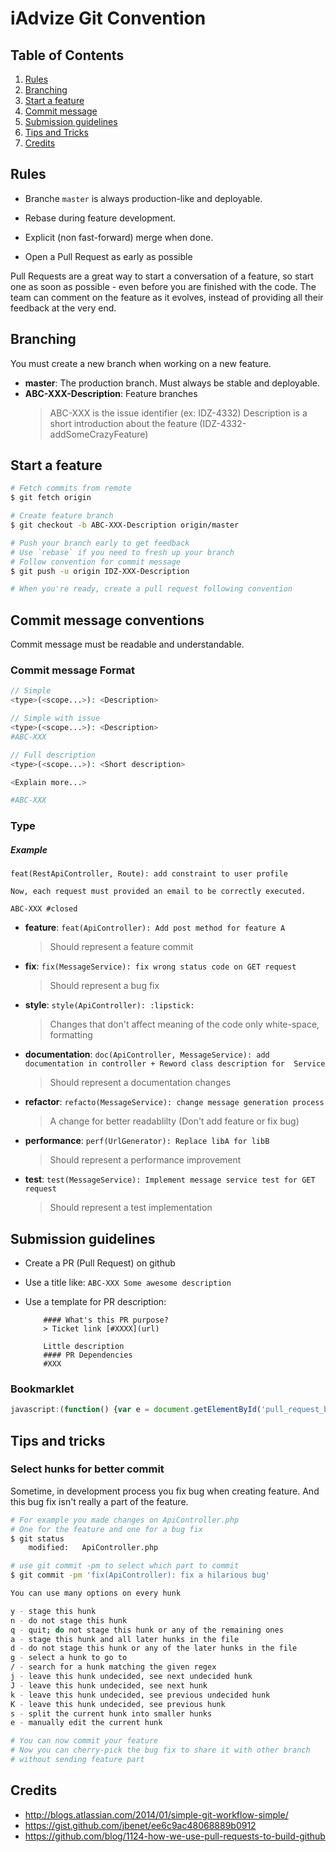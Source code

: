 # iAdvize Git Convention

## <a name='TOC'>Table of Contents</a>

  1. [Rules](#rules)
  1. [Branching](#branching)
  1. [Start a feature](#start-feature)
  1. [Commit message](#commit-message)
  1. [Submission guidelines](#submission-guidelines)
  1. [Tips and Tricks](#tips-tricks)
  1. [Credits](#credits)

## <a name='rules'>Rules</a>

  - Branche `master` is always production-like and deployable.

  - Rebase during feature development.

  - Explicit (non fast-forward) merge when done.

  - Open a Pull Request as early as possible

Pull Requests are a great way to start a conversation of a feature, so start one as soon as possible - even before you are finished with the code. The team can comment on the feature as it evolves, instead of providing all their feedback at the very end.

## <a name='branching'>Branching</a>

You must create a new branch when working on a new feature.

  - **master**: The production branch. Must always be stable and deployable.
  - **ABC-XXX-Description**: Feature branches
      > ABC-XXX is the issue identifier (ex: IDZ-4332)
      > Description is a short introduction about the feature (IDZ-4332-addSomeCrazyFeature)

## <a name='start-feature'>Start a feature</a>

```bash
# Fetch commits from remote
$ git fetch origin

# Create feature branch
$ git checkout -b ABC-XXX-Description origin/master

# Push your branch early to get feedback
# Use `rebase` if you need to fresh up your branch
# Follow convention for commit message
$ git push -u origin IDZ-XXX-Description

# When you're ready, create a pull request following convention
```

## <a name='commit-message'>Commit message conventions</a>

Commit message must be readable and understandable.

### Commit message Format

```php
// Simple
<type>(<scope...>): <Description>

// Simple with issue
<type>(<scope...>): <Description>
#ABC-XXX

// Full description
<type>(<scope...>): <Short description>

<Explain more...>

#ABC-XXX

```

### Type

##### Example

```text
feat(RestApiController, Route): add constraint to user profile

Now, each request must provided an email to be correctly executed.

ABC-XXX #closed
```

- **feature**: `feat(ApiController): Add post method for feature A`
    > Should represent a feature commit

- **fix**: `fix(MessageService): fix wrong status code on GET request`
    > Should represent a bug fix

- **style**: `style(ApiController): :lipstick:`
    > Changes that don't affect meaning of the code only white-space, formatting

- **documentation**: `doc(ApiController, MessageService): add documentation in controller + Reword class description for  Service`
    > Should represent a documentation changes

- **refactor**: `refacto(MessageService): change message generation process`
    > A change for better readablilty (Don't add feature or fix bug)

- **performance**: `perf(UrlGenerator): Replace libA for libB`
    > Should represent a performance improvement

- **test**: `test(MessageService): Implement message service test for GET request`
    > Should represent a test implementation


## <a name='submission-guidelines'>Submission guidelines</a>

- Create a PR (Pull Request) on github
- Use a title like: `ABC-XXX Some awesome description`
- Use a template for PR description:

    ```
        #### What's this PR purpose?
        > Ticket link [#XXXX](url)

        Little description
        #### PR Dependencies
        #XXX
    ```
### Bookmarklet
```javascript
javascript:(function() {var e = document.getElementById('pull_request_body');if (e) {e.value += '#### What\'s this PR pupose?\n> Ticket link []()\n\n DESCRIPTION\n#### PR Dependencies\n#XXX\n#XXX';}})();
```

## <a name='tips-tricks'>Tips and tricks</a>

### Select hunks for better commit

Sometime, in development process you fix bug when creating feature. And this bug fix isn't really a part of the feature.

```bash
# For example you made changes on ApiController.php
# One for the feature and one for a bug fix
$ git status
    modified:   ApiController.php

# use git commit -pm to select which part to commit
$ git commit -pm 'fix(ApiController): fix a hilarious bug'

You can use many options on every hunk

y - stage this hunk
n - do not stage this hunk
q - quit; do not stage this hunk or any of the remaining ones
a - stage this hunk and all later hunks in the file
d - do not stage this hunk or any of the later hunks in the file
g - select a hunk to go to
/ - search for a hunk matching the given regex
j - leave this hunk undecided, see next undecided hunk
J - leave this hunk undecided, see next hunk
k - leave this hunk undecided, see previous undecided hunk
K - leave this hunk undecided, see previous hunk
s - split the current hunk into smaller hunks
e - manually edit the current hunk

# You can now commit your feature
# Now you can cherry-pick the bug fix to share it with other branch
# without sending feature part

```

## <a name='credits'>Credits</a>

  - http://blogs.atlassian.com/2014/01/simple-git-workflow-simple/
  - https://gist.github.com/jbenet/ee6c9ac48068889b0912
  - https://github.com/blog/1124-how-we-use-pull-requests-to-build-github

